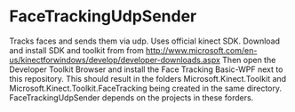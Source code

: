 FaceTrackingUdpSender
=====================

Tracks faces and sends them via udp. Uses official kinect SDK.
Download and install SDK and toolkit from from
http://www.microsoft.com/en-us/kinectforwindows/develop/developer-downloads.aspx
Then open the Developer Toolkit Browser and install the Face Tracking Basic-WPF next to this repository.
This should result in the folders Microsoft.Kinect.Toolkit and Microsoft.Kinect.Toolkit.FaceTracking being created in the same directory. FaceTrackingUdpSender depends on the projects in these forders.
